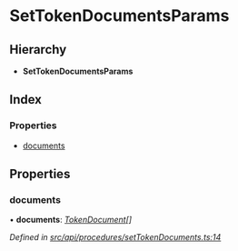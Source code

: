 # SetTokenDocumentsParams

## Hierarchy

* **SetTokenDocumentsParams**

## Index

### Properties

* [documents](settokendocumentsparams.md#documents)

## Properties

### documents

• **documents**: [_TokenDocument_](tokendocument.md)_\[\]_

_Defined in_ [_src/api/procedures/setTokenDocuments.ts:14_](https://github.com/PolymathNetwork/polymesh-sdk/blob/1221e467/src/api/procedures/setTokenDocuments.ts#L14)

